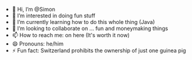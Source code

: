 - 👋 Hi, I’m @Simon
- 👀 I’m interested in doing fun stuff
- 🌱 I’m currently learning how to do this whole thing (Java)
- 💞️ I’m looking to collaborate on ... fun and moneymaking things
- 📫 How to reach me: on here (It's worth it now)
- 😄 Pronouns: he/him
- ⚡ Fun fact: Switzerland prohibits the ownership of just one guinea pig

<!---
Foelli/Foelli is a ✨ special ✨ repository because its `README.md` (this file) appears on your GitHub profile.
You can click the Preview link to take a look at your changes.
--->
